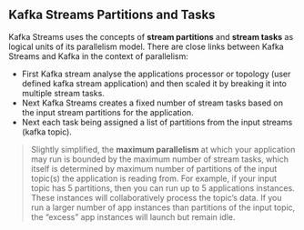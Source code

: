 ## Kafka Streams Partitions and Tasks
Kafka Streams uses the concepts of  **stream partitions**  and  **stream tasks**  as logical units of its parallelism model. There are close links between Kafka Streams and Kafka in the context of parallelism:

 - First Kafka stream analyse the applications processor or topology (user defined kafka stream application) and then scaled it by breaking it into multiple stream tasks.
 - Next Kafka Streams creates a fixed number of stream tasks based on the input stream partitions for the application.
 - Next each task being assigned a list of partitions from the input streams (kafka topic).
 

> Slightly simplified, the **maximum parallelism** at which your
> application may run is bounded by the maximum number of stream tasks,
> which itself is determined by maximum number of partitions of the
> input topic(s) the application is reading from. For example, if your
> input topic has 5 partitions, then you can run up to 5 applications
> instances. These instances will collaboratively process the topic’s
> data. If you run a larger number of app instances than partitions of
> the input topic, the “excess” app instances will launch but remain
> idle.

<!--stackedit_data:
eyJoaXN0b3J5IjpbMTcwNDE1Nzk5OCwyMDU2NzA2MTA1LDE5Nj
Y4MTM1NzgsLTYwOTA3NDI1OCw3OTc4ODg1MTUsOTM5NDkxNTkz
LC02Mjk2MDgyMTUsMTcxMzcxNDA0NCwxNjcxMDAxMzQyLDEzMT
k5MzI1MDUsMTE5NjI4MzMxNiwxNjc4NTg1MTk1LC01MDEwMTMy
NjEsMjAzNjc3MjQ0MywtMjA4ODc0NjYxMiwtOTUwMDI1MDEyLC
01MDQyNzM0NzAsLTExNjE3NDA1NzUsLTIxNDY1MTAwMDMsMjA4
MjYwMTYxNl19
-->